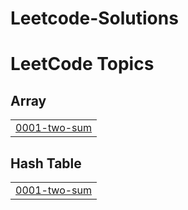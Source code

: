 # Leetcode-Solutions
<!---LeetCode Topics Start-->
# LeetCode Topics
## Array
|  |
| ------- |
| [0001-two-sum](https://github.com/zaidiali9/Leetcode-Solutions/tree/master/0001-two-sum) |
## Hash Table
|  |
| ------- |
| [0001-two-sum](https://github.com/zaidiali9/Leetcode-Solutions/tree/master/0001-two-sum) |
<!---LeetCode Topics End-->